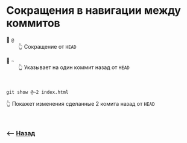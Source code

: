 # Сокращения в навигации между коммитов

🎯 `@`    
&emsp;&emsp; 👆 Сокращение от `HEAD`   

🎯 `~`    
&emsp;&emsp; 👆 Указывает на один коммит назад от `HEAD`



<br>

```shell
git show @~2 index.html
```
👆 Покажет изменения сделанные 2 комита назад от `HEAD`  

<br>

### ⟵ **<a href="../../readme.md">Назад</a>**